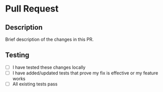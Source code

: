 # Pull Request

## Description
Brief description of the changes in this PR.

## Testing
- [ ] I have tested these changes locally
- [ ] I have added/updated tests that prove my fix is effective or my feature works
- [ ] All existing tests pass